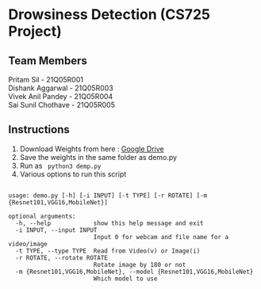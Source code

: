 # Drowsiness Detection (CS725 Project)

## Team Members 
Pritam Sil - 21Q05R001 <br>
Dishank Aggarwal - 21Q05R003 <br>
Vivek Anil Pandey - 21Q05R004 <br>
Sai Sunil Chothave - 21Q05R005 <br>

## Instructions

1. Download Weights from here : [Google Drive](https://drive.google.com/drive/folders/1OU4bsfZFdOrAfTuTT3r0qdUavllQYgIw?usp=share_link)
2. Save the weights in the same folder as demo.py
3. Run as ` python3 demp.py`
4. Various options to run this script
<pre><code>
usage: demo.py [-h] [-i INPUT] [-t TYPE] [-r ROTATE] [-m {Resnet101,VGG16,MobileNet}]

optional arguments:
  -h, --help            show this help message and exit
  -i INPUT, --input INPUT
                        Input 0 for webcam and file name for a video/image
  -t TYPE, --type TYPE  Read from Video(v) or Image(i)
  -r ROTATE, --rotate ROTATE
                        Rotate image by 180 or not
  -m {Resnet101,VGG16,MobileNet}, --model {Resnet101,VGG16,MobileNet}
                        Which model to use
</code></pre>

